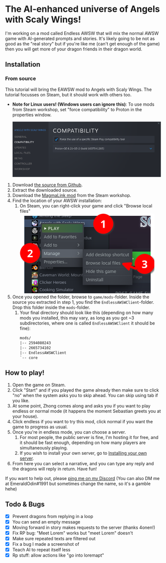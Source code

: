 # The AI-enhanced universe of Angels with Scaly Wings!

I'm working on a mod called Endless AWSW that will mix the normal AWSW game with AI-generated prompts and stories. It's likely going to be not as good as the "real story" but if you're like me (can't get enough of the game) then you will get more of your dragon friends in their dragon world.

## Installation

### From source

This tutorial will bring the EAWSW mod to Angels with Scaly Wings. The tutorial focusses on Steam, but it should work with others too.

- **Note for Linux users! (Windows users can ignore this)**: To use mods from Steam workshop, set "force compatibility" to Proton in the properties window.

    ![Showing game properties where you can set compatibility mode (Linux only)](Images/compatibility_linux.png)


1. Download [the source from Github](https://github.com/peterwilli/Endless-AWSW/archive/refs/heads/main.zip).
2. Extract the downloaded source.
3. Download the [MagmaLink mod](https://steamcommunity.com/sharedfiles/filedetails/?id=2594080243) from the Steam workshop.
4. Find the location of your AWSW installation:
    1. On Steam, you can right-click your game and click "Browse local files"
    ![Steam showing the game library, where you right click your game and click "Browse local files"](Images/local_game_annotation.png)
5. Once you opened the folder, browse to `game/mods`-folder. Inside the source you extracted in step 1, you find the `EndlessAWSWClient`-folder. Drop this folder inside the `mods`-folder.
    1. Your final directory should look like this (depending on how many mods you installed, this may vary, as long as you got ~3 subdirectories, where one is called `EndlessAWSWClient` it should be fine):
        ```
        mods/
        |-- 2594080243
        |-- 2665734102
        |-- EndlessAWSWClient
        `-- core
        ```

## How to play!

1. Open the game on Steam.
2. Click "Start" and if you played the game already then make sure to click "no" when the system asks you to skip ahead. You can skip using tab if you like.
3. At some point, Zhong comes along and asks you if you want to play endless or normal mode (it happens the moment Sebastian greets you at your house).
4. Click endless if you want to try this mod, click normal if you want the game to progress as usual.
5. Once you're in endless mode, you can choose a server.
    1. For most people, the public server is fine, I'm hosting it for free, and it should be fast enough, depending on how many players are simultaneously playing.
    2. If you wish to install your own server, go to [Installing your own server](Installing%20your%20own%20server.md).
6. From here you can select a narrative, and you can type any reply and the dragons will reply in return. Have fun!  

If you want to help out, please [ping me on my Discord](https://discord.gg/gKcb5U3) (You can also DM me at EmeraldOdin#1991 but sometimes change the name, so it's a gamble hehe)

## Todo & Bugs

- [x] Prevent dragons from replying in a loop
- [x] You can send an empty message
- [x] Moving forward in story makes requests to the server (thanks 4onen!)
- [x] Fix RP bug: "Meet Lorem" works but "meet Lorem" doesn't
- [x] Make sure repeated texts are filtered out
- [x] Fix a bug I made a screenshot of
- [x] Teach AI to repeat itself less
- [x] Rp stuff: allow actions like "go into loremapt"
